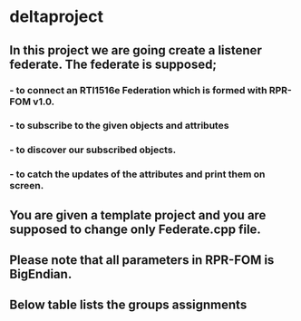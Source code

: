 # deltaproject

## In this project we are going create a listener federate. The federate is supposed;
### - to connect an RTI1516e Federation which is formed with RPR-FOM v1.0. 
### - to subscribe to the given objects and attributes
### - to discover our subscribed objects.
### - to catch the updates of the attributes and print them on screen.
## You are given a template project and you are supposed to change only Federate.cpp file. 
## Please note that all parameters in RPR-FOM is BigEndian.
## Below table lists the groups assignments

